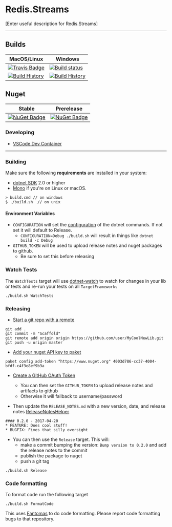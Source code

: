 # Redis.Streams

[Enter useful description for Redis.Streams]

---

## Builds

MacOS/Linux | Windows
--- | ---
[![Travis Badge](https://travis-ci.org/MyGithubUsername/Redis.Streams.svg?branch=master)](https://travis-ci.org/MyGithubUsername/Redis.Streams) | [![Build status](https://ci.appveyor.com/api/projects/status/github/MyGithubUsername/Redis.Streams?svg=true)](https://ci.appveyor.com/project/MyGithubUsername/Redis.Streams)
[![Build History](https://buildstats.info/travisci/chart/MyGithubUsername/Redis.Streams)](https://travis-ci.org/MyGithubUsername/Redis.Streams/builds) | [![Build History](https://buildstats.info/appveyor/chart/MyGithubUsername/Redis.Streams)](https://ci.appveyor.com/project/MyGithubUsername/Redis.Streams)  


## Nuget 

Stable | Prerelease
--- | ---
[![NuGet Badge](https://buildstats.info/nuget/Redis.Streams)](https://www.nuget.org/packages/Redis.Streams/) | [![NuGet Badge](https://buildstats.info/nuget/Redis.Streams?includePreReleases=true)](https://www.nuget.org/packages/Redis.Streams/)

### Developing

- [VSCode Dev Container](https://code.visualstudio.com/docs/remote/containers)

---

### Building


Make sure the following **requirements** are installed in your system:

* [dotnet SDK](https://www.microsoft.com/net/download/core) 2.0 or higher
* [Mono](http://www.mono-project.com/) if you're on Linux or macOS.

```
> build.cmd // on windows
$ ./build.sh  // on unix
```

#### Environment Variables

* `CONFIGURATION` will set the [configuration](https://docs.microsoft.com/en-us/dotnet/core/tools/dotnet-build?tabs=netcore2x#options) of the dotnet commands.  If not set it will default to Release.
  * `CONFIGURATION=Debug ./build.sh` will result in things like `dotnet build -c Debug`
* `GITHUB_TOKEN` will be used to upload release notes and nuget packages to github.
  * Be sure to set this before releasing

### Watch Tests

The `WatchTests` target will use [dotnet-watch](https://github.com/aspnet/Docs/blob/master/aspnetcore/tutorials/dotnet-watch.md) to watch for changes in your lib or tests and re-run your tests on all `TargetFrameworks`

```
./build.sh WatchTests
```

### Releasing
* [Start a git repo with a remote](https://help.github.com/articles/adding-an-existing-project-to-github-using-the-command-line/)

```
git add .
git commit -m "Scaffold"
git remote add origin origin https://github.com/user/MyCoolNewLib.git
git push -u origin master
```

* [Add your nuget API key to paket](https://fsprojects.github.io/Paket/paket-config.html#Adding-a-NuGet-API-key)

```
paket config add-token "https://www.nuget.org" 4003d786-cc37-4004-bfdf-c4f3e8ef9b3a
```

* [Create a GitHub OAuth Token](https://help.github.com/articles/creating-a-personal-access-token-for-the-command-line/)
    * You can then set the `GITHUB_TOKEN` to upload release notes and artifacts to github
    * Otherwise it will fallback to username/password


* Then update the `RELEASE_NOTES.md` with a new version, date, and release notes [ReleaseNotesHelper](https://fsharp.github.io/FAKE/apidocs/fake-releasenoteshelper.html)

```
#### 0.2.0 - 2017-04-20
* FEATURE: Does cool stuff!
* BUGFIX: Fixes that silly oversight
```

* You can then use the `Release` target.  This will:
    * make a commit bumping the version:  `Bump version to 0.2.0` and add the release notes to the commit
    * publish the package to nuget
    * push a git tag

```
./build.sh Release
```


### Code formatting

To format code run the following target

```
./build.sh FormatCode
```

This uses [Fantomas](https://github.com/fsprojects/fantomas) to do code formatting.  Please report code formatting bugs to that repository.
